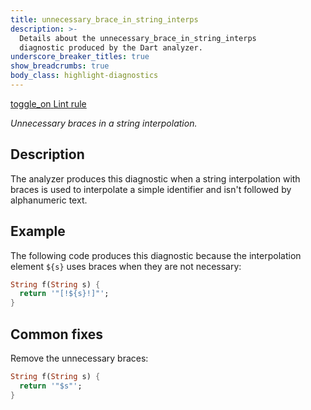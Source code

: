 ```yaml
---
title: unnecessary_brace_in_string_interps
description: >-
  Details about the unnecessary_brace_in_string_interps
  diagnostic produced by the Dart analyzer.
underscore_breaker_titles: true
show_breadcrumbs: true
body_class: highlight-diagnostics
---
```


<div class="tags">
  <a class="tag-label"
      href="/tools/linter-rules/unnecessary_brace_in_string_interps"
      title="Learn about the lint rule that enables this diagnostic."
      aria-label="Learn about the lint rule that enables this diagnostic."
      target="_blank">
    <span class="material-symbols" aria-hidden="true">toggle_on</span>
    <span>Lint rule</span>
  </a>
</div>

_Unnecessary braces in a string interpolation._

## Description

The analyzer produces this diagnostic when a string interpolation with
braces is used to interpolate a simple identifier and isn't followed by
alphanumeric text.

## Example

The following code produces this diagnostic because the interpolation
element `${s}` uses braces when they are not necessary:

```dart
String f(String s) {
  return '"[!${s}!]"';
}
```

## Common fixes

Remove the unnecessary braces:

```dart
String f(String s) {
  return '"$s"';
}
```
